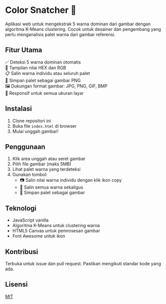 # Color Snatcher 🎨

Aplikasi web untuk mengekstrak 5 warna dominan dari gambar dengan algoritma K-Means clustering. Cocok untuk desainer dan pengembang yang perlu menganalisis palet warna dari gambar referensi.

## Fitur Utama
✅ Deteksi 5 warna dominan otomatis  
📌 Tampilan nilai HEX dan RGB  
📋 Salin warna individu atau seluruh palet  
💾 Simpan palet sebagai gambar PNG  
🖼️ Dukungan format gambar: JPG, PNG, GIF, BMP  
📱 Responsif untuk semua ukuran layar

## Instalasi
1. Clone repositori ini
2. Buka file `index.html` di browser
3. Mulai unggah gambar!

## Penggunaan
1. Klik area unggah atau seret gambar
2. Pilih file gambar (maks 5MB)
3. Lihat palet warna yang terdeteksi
4. Gunakan tombol:
   - 📷 Salin nilai warna individu dengan klik ikon copy
   - 📑 Salin semua warna sekaligus
   - 💾 Simpan palet sebagai gambar

## Teknologi
- JavaScript vanilla
- Algoritma K-Means untuk clustering warna
- HTML5 Canvas untuk pemrosesan gambar
- Font Awesome untuk ikon

## Kontribusi
Terbuka untuk issue dan pull request. Pastikan mengikuti standar kode yang ada.

## Lisensi
[MIT](LICENSE)